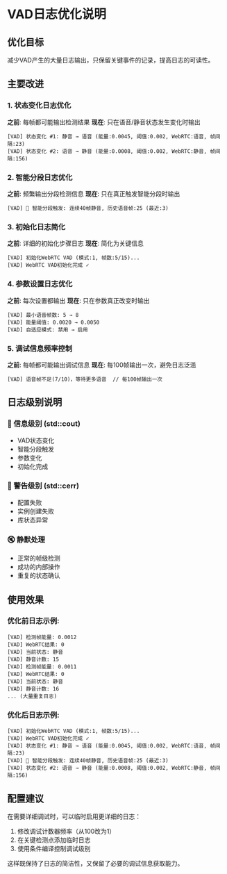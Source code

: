# VAD日志优化说明

## 优化目标
减少VAD产生的大量日志输出，只保留关键事件的记录，提高日志的可读性。

## 主要改进

### 1. 状态变化日志优化
**之前**: 每帧都可能输出检测结果
**现在**: 只在语音/静音状态发生变化时输出

```
[VAD] 状态变化 #1: 静音 → 语音 (能量:0.0045, 阈值:0.002, WebRTC:语音, 帧间隔:23)
[VAD] 状态变化 #2: 语音 → 静音 (能量:0.0008, 阈值:0.002, WebRTC:静音, 帧间隔:156)
```

### 2. 智能分段日志优化
**之前**: 频繁输出分段检测信息
**现在**: 只在真正触发智能分段时输出

```
[VAD] 🎯 智能分段触发: 连续40帧静音, 历史语音帧:25 (最近:3)
```

### 3. 初始化日志简化
**之前**: 详细的初始化步骤日志
**现在**: 简化为关键信息

```
[VAD] 初始化WebRTC VAD (模式:1, 帧数:5/15)...
[VAD] WebRTC VAD初始化完成 ✓
```

### 4. 参数设置日志优化
**之前**: 每次设置都输出
**现在**: 只在参数真正改变时输出

```
[VAD] 最小语音帧数: 5 → 8
[VAD] 能量阈值: 0.0020 → 0.0050
[VAD] 自适应模式: 禁用 → 启用
```

### 5. 调试信息频率控制
**之前**: 每帧都可能输出调试信息
**现在**: 每100帧输出一次，避免日志泛滥

```
[VAD] 语音帧不足(7/10)，等待更多语音  // 每100帧输出一次
```

## 日志级别说明

### 🔹 信息级别 (std::cout)
- VAD状态变化
- 智能分段触发
- 参数变化
- 初始化完成

### 🔸 警告级别 (std::cerr)
- 配置失败
- 实例创建失败
- 库状态异常

### 🔇 静默处理
- 正常的帧级检测
- 成功的内部操作
- 重复的状态确认

## 使用效果

### 优化前日志示例:
```
[VAD] 检测帧能量: 0.0012
[VAD] WebRTC结果: 0
[VAD] 当前状态: 静音
[VAD] 静音计数: 15
[VAD] 检测帧能量: 0.0011
[VAD] WebRTC结果: 0
[VAD] 当前状态: 静音
[VAD] 静音计数: 16
... (大量重复日志)
```

### 优化后日志示例:
```
[VAD] 初始化WebRTC VAD (模式:1, 帧数:5/15)...
[VAD] WebRTC VAD初始化完成 ✓
[VAD] 状态变化 #1: 静音 → 语音 (能量:0.0045, 阈值:0.002, WebRTC:语音, 帧间隔:23)
[VAD] 🎯 智能分段触发: 连续40帧静音, 历史语音帧:25 (最近:3)
[VAD] 状态变化 #2: 语音 → 静音 (能量:0.0008, 阈值:0.002, WebRTC:静音, 帧间隔:156)
```

## 配置建议

在需要详细调试时，可以临时启用更详细的日志：
1. 修改调试计数器频率（从100改为1）
2. 在关键检测点添加临时日志
3. 使用条件编译控制调试级别

这样既保持了日志的简洁性，又保留了必要的调试信息获取能力。 